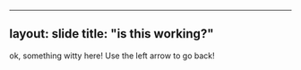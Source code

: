 ----
layout: slide
title: "is this working?"
----
ok, something witty here!
Use the left arrow to go back!
